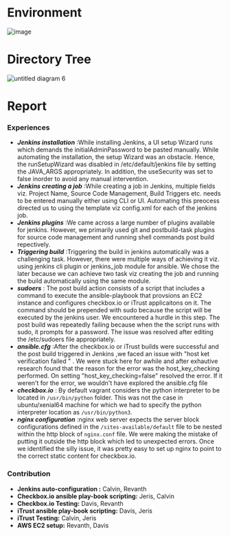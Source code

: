 # Environment

![image](https://media.github.ncsu.edu/user/6391/files/45a7417c-a224-11e7-977d-f19af6ba061d)


# Directory Tree

  ![untitled diagram 6](https://media.github.ncsu.edu/user/6391/files/c1bd9c48-a238-11e7-8a2c-3a44b89eedd5)


# Report
### Experiences

* ***Jenkins installation*** :While installing Jenkins, a UI setup Wizard runs which demands the initialAdminPassword to be pasted manually. While automating the installation, the setup Wizard was an obstacle. Hence, the runSetupWizard was disabled in /etc/default/jenkins file by setting the JAVA_ARGS appropriately. In addition, the useSecurity was set to false inorder to avoid any manual intervention.
* ***Jenkins creating a job*** :While creating a job in Jenkins, multiple fields viz. Project Name, Source Code Management, Build Triggers etc. needs to be entered manually either using CLI or UI. Automating this preocess directed us to using the template viz config.xml for each of the jenkins job.
* ***Jenkins plugins*** :We came across a large number of plugins available for jenkins. However, we primarily used git and postbuild-task plugins for source code management and running shell commands post build repectively.
* ***Triggering build*** :Triggering the build in jenkins automatically was a challenging task. However, there were multiple ways of achieving it viz. using jenkins cli plugin or jenkins_job module for ansible. We chose the later because we can achieve two task viz creating the job and running the build automatically using the same module.
* ***sudoers*** : The post build action consists of a script that includes a command to execute the ansible-playbook that provsions an EC2 instance and configures checkbox.io or iTrust applicaitons on it. The command should be prepended with sudo because the script will be executed by the jenkins user. We encountered a hurdle in this  step. The post build was repeatedly failing because when the the script runs with sudo, it prompts for a password. The issue was resolved after editing the /etc/sudoers file appropriately.
* ***ansible.cfg*** :After the checkbox.io or iTrust builds were successful and the post build triggered in Jenkins ,we faced an issue with "host ket verification failed " . We were stuck here for awhile and after exhautive research found that the reason for the error was the host_key_checking performed. On setting "host_key_checking=false" resolved the error. If it weren't for the error, we wouldn't have explored the ansible.cfg file
* ***checkbox.io*** : By default vagrant considers the python interpreter to be located in `/usr/bin/python` folder. This was not the case in ubuntu/xenial64 machine for which we had to specify the python interpreter location as `/usr/bin/python3`.
* ***nginx configuration*** :nginx web server expects the server block configurations defined in the `/sites-available/default` file to be nested within the http block of `nginx.conf` file. We were making the mistake of putting it outside the http block which led to unexpected errors. Once we identified the silly issue, it was pretty easy to set up nginx to point to the correct static content for checkbox.io.

### Contribution
* **Jenkins auto-configuration :** Calvin, Revanth
* **Checkbox.io ansible play-book scripting:** Jeris, Calvin
* **Checkbox.io Testing:** Davis, Revanth
* **iTrust ansible play-book scripting:** Davis, Jeris
* **iTrust Testing:** Calvin, Jeris
* **AWS EC2 setup:** Revanth, Davis
